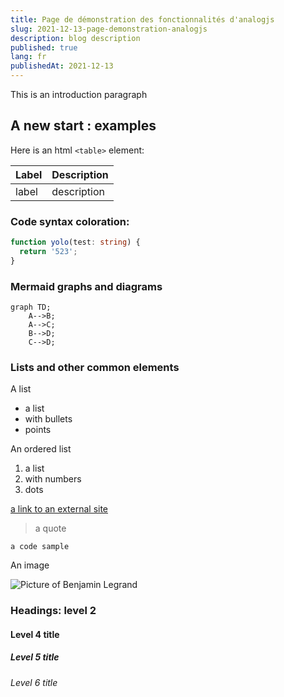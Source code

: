 ```yaml
---
title: Page de démonstration des fonctionnalités d'analogjs
slug: 2021-12-13-page-demonstration-analogjs
description: blog description
published: true
lang: fr
publishedAt: 2021-12-13
---
```


This is an introduction paragraph

## A new start : examples

Here is an html `<table>` element:

| Label | Description |
| ----- | ----------- |
| label | description |

### Code syntax coloration:

```typescript
function yolo(test: string) {
  return '523';
}
```

### Mermaid graphs and diagrams

```mermaid
graph TD;
    A-->B;
    A-->C;
    B-->D;
    C-->D;
```

### Lists and other common elements

A list

- a list
- with bullets
- points

An ordered list

1. a list
2. with numbers
3. dots

[a link to an external site](https://www.google.com)

> a quote

    a code sample

An image

![Picture of Benjamin Legrand](/benjamin-legrand.webp)

### Headings: level 2
#### Level 4 title
##### Level 5 title
###### Level 6 title


